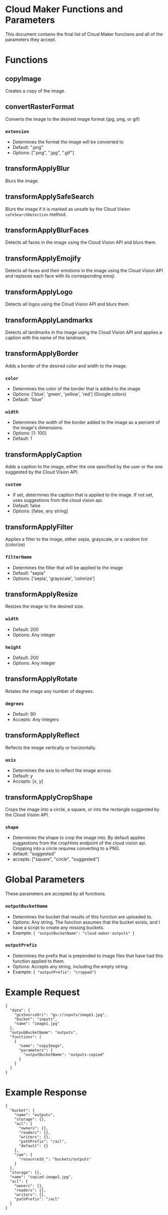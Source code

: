 # Cloud Maker Functions and Parameters
This document contains the final list of Cloud Maker functions and all of the parameters they accept.

# Functions

## copyImage
Creates a copy of the image.

## convertRasterFormat
Converts the image to the desired image format (jpg, png, or gif)

### `extension`
- Determines the format the image will be converted to
- Default: ".png"
- Options: [".png", ".jpg", ".gif"]


## transformApplyBlur
Blurs the image.

## transformApplySafeSearch
Blurs the image if it is marked as unsafe by the Cloud Vision `safeSearchDetection` method.

## transformApplyBlurFaces
Detects all faces in the image using the Cloud Vision API and blurs them.

## transformApplyEmojify
Detects all faces and their emotions in the image using the Cloud Vision API and replaces each face with its corresponding emoji.

## transformApplyLogo
Detects all logos using the Cloud Vision API and blurs them.

## transformApplyLandmarks
Detects all landmarks in the image using the Cloud Vision API and applies a caption with the name of the landmark.


## transformApplyBorder
Adds a border of the desired color and width to the image.

### `color`
- Determines the color of the border that is added to the image
- Options: ['blue', 'green', 'yellow', 'red'] (Google colors)
- Default: "blue" 

### `width`
- Determines the width of the border added to the image as a percent of the image's dimensions.
- Options: [1: 100]
- Default: 1


## transformApplyCaption
Adds a caption to the image, either the one specified by the user or the one suggested by the Cloud Vision API.

### `custom`
- If set, determines the caption that is applied to the image. If not set, uses suggestions from the cloud vision api.
- Default: false 
- Options: [false, any string]




## transformApplyFilter
Applies a filter to the image, either sepia, grayscale, or a random tint (colorize)

### `filterName`
- Determines the filter that will be applied to the image
- Default: "sepia"
- Options: ['sepia', 'grayscale', 'colorize']



## transformApplyResize
Resizes the image to the desired size.

### `width`
- Default: 200
- Options: Any integer

### `height`
- Default: 200
- Options: Any integer


## transformApplyRotate
Rotates the image any number of degrees.

### `degrees`
- Default: 90
- Accepts: Any integers


## transformApplyReflect
Reflects the image vertically or horizontally.

### `axis`
- Determines the axis to reflect the image across
- Default: y
- Accepts: [x, y]


## transformApplyCropShape

Crops the image into a circle, a square, or into the rectangle suggested by the Cloud Vision API.

### `shape`
- Determines the shape to crop the image into. By default applies suggestions from the cropHints endpoint of the cloud vision api. Cropping into a circle requires converting to a PNG.
- default: "suggested"
- accepts: ["square", "circle", "suggested"]






# Global Parameters
These parameters are accepted by all functions.

### `outputBucketName`
- Determines the bucket that results of this function are uploaded to. 
- Options: Any string. The function assumes that the bucket exists, and I have a script to create any missing buckets.
- Example: `{ "outputBucketName": "cloud-maker-outputs" }`

### `outputPrefix`
- Determines the prefix that is prepended to image files that have had this function applied to them.
- Options: Accepts any string, including the empty string.
- Example: `{ "outputPrefix": "cropped"}`


# Example Request

```
{
  "data": {
    "gcsSourceUri": "gs://inputs/image1.jpg",
    "bucket": "inputs",
    "name": "image1.jpg"
  },
  "outpubBucketName": "outputs",
  "functions": [
    {
      "name": "copyImage",
      "parameters": {
        "outputBucketName": "outputs-copied"
      }
    }
  ]
}
```


# Example Response

```
{
  "bucket": {
    "name": "outputs",
    "storage": {},
    "acl": {
      "owners": {},
      "readers": {},
      "writers": {},
      "pathPrefix": "/acl",
      "default": {}
    },
    "iam": {
      "resourceId_": "buckets/outputs"
    }
  },
  "storage": {},
  "name": "copied-image1.jpg",
  "acl": {
    "owners": {},
    "readers": {},
    "writers": {},
    "pathPrefix": "/acl"
  }
}
```